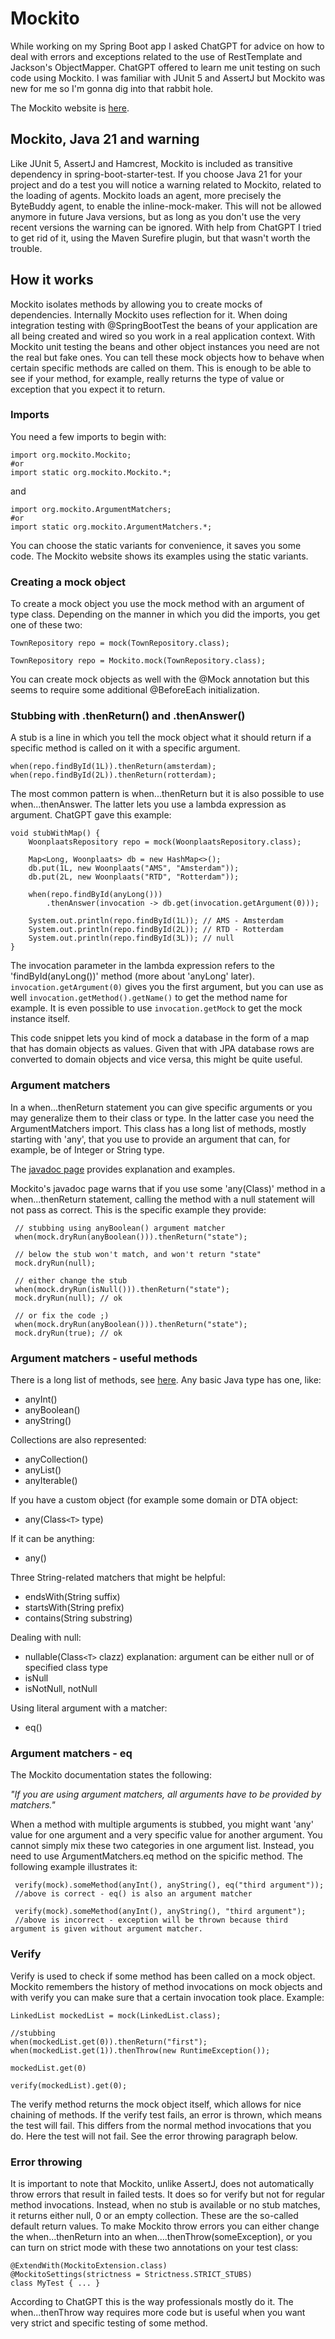 # Mockito

While working on my Spring Boot app I asked ChatGPT for advice on how to deal with errors and exceptions related to the use of RestTemplate and Jackson's ObjectMapper. ChatGPT offered to learn me unit testing on such code using Mockito. I was familiar with JUnit 5 and 
AssertJ but Mockito was new for me so I'm gonna dig into that rabbit hole.

The Mockito website is [here](https://site.mockito.org/).

## Mockito, Java 21 and warning 

Like JUnit 5, AssertJ and Hamcrest, Mockito is included as transitive dependency in spring-boot-starter-test. If you choose Java 21 for your project and do a test you will notice a warning related to Mockito, related to the loading of agents. Mockito loads an agent, more precisely the ByteBuddy agent, to enable the inline-mock-maker. This will not be allowed anymore in future Java versions, but as long as you don't use the very recent versions the warning can be ignored. With help from ChatGPT I tried to get rid of it, using the Maven Surefire plugin, but that wasn't worth the trouble.

## How it works

Mockito isolates methods by allowing you to create mocks of dependencies. Internally Mockito uses reflection for it. When doing integration testing with @SpringBootTest the beans of your application are all being created and wired so you work in a real application context. With Mockito unit testing the beans and other object instances you need are not the real but fake ones. You can tell these mock objects how to behave when certain specific methods are called on them. This is enough to be able to see if your method, for example, really returns the type of value or exception that you expect it to return.

### Imports

You need a few imports to begin with:

```
import org.mockito.Mockito;
#or
import static org.mockito.Mockito.*;
```

and

```
import org.mockito.ArgumentMatchers;
#or
import static org.mockito.ArgumentMatchers.*;
```

You can choose the static variants for convenience, it saves you some code. The Mockito website shows its examples using the static variants.

### Creating a mock object

To create a mock object you use the mock method with an argument of type class. Depending on the manner in which you did the imports, you get one of these two:

```
TownRepository repo = mock(TownRepository.class);

TownRepository repo = Mockito.mock(TownRepository.class);
```

You can create mock objects as well with the @Mock annotation but this seems to require some additional @BeforeEach initialization.

### Stubbing with .thenReturn() and .thenAnswer()

A stub is a line in which you tell the mock object what it should return if a specific method is called on it with a specific argument. 

```
when(repo.findById(1L)).thenReturn(amsterdam);
when(repo.findById(2L)).thenReturn(rotterdam);
```

The most common pattern is when...thenReturn but it is also possible to use when...thenAnswer. The latter lets you use a lambda expression as argument. ChatGPT gave this example:

```
void stubWithMap() {
    WoonplaatsRepository repo = mock(WoonplaatsRepository.class);

    Map<Long, Woonplaats> db = new HashMap<>();
    db.put(1L, new Woonplaats("AMS", "Amsterdam"));
    db.put(2L, new Woonplaats("RTD", "Rotterdam"));

    when(repo.findById(anyLong()))
        .thenAnswer(invocation -> db.get(invocation.getArgument(0)));

    System.out.println(repo.findById(1L)); // AMS - Amsterdam
    System.out.println(repo.findById(2L)); // RTD - Rotterdam
    System.out.println(repo.findById(3L)); // null
}
```

The invocation parameter in the lambda expression refers to the 'findById(anyLong())' method (more about 'anyLong' later). ```invocation.getArgument(0)``` gives you the first argument, but you can use as well ```invocation.getMethod().getName()``` to get the method name for example. It is even possible to use ```invocation.getMock``` to get the mock instance itself.

This code snippet lets you kind of mock a database in the form of a map that has domain objects as values. Given that with JPA database rows are converted to domain objects and vice versa, this might be quite useful.

### Argument matchers

In a when...thenReturn statement you can give specific arguments or you may generalize them to their class or type. In the latter case you need the ArgumentMatchers import. This class has a long list of methods, mostly starting with 'any', that you use to provide an argument that can, for  example, be of Integer or String type.

The [javadoc page](https://javadoc.io/doc/org.mockito/mockito-core/latest/org.mockito/org/mockito/ArgumentMatchers.html) provides explanation and examples.

Mockito's javadoc page warns that if you  use some 'any(Class)' method in a when...thenReturn statement, calling the method with a null statement will not pass as correct. This is the specific example they provide:

```
 // stubbing using anyBoolean() argument matcher
 when(mock.dryRun(anyBoolean())).thenReturn("state");

 // below the stub won't match, and won't return "state"
 mock.dryRun(null);

 // either change the stub
 when(mock.dryRun(isNull())).thenReturn("state");
 mock.dryRun(null); // ok

 // or fix the code ;)
 when(mock.dryRun(anyBoolean())).thenReturn("state");
 mock.dryRun(true); // ok
```

### Argument matchers - useful methods

There is a long list of methods, see [here](https://javadoc.io/doc/org.mockito/mockito-core/latest/org.mockito/org/mockito/ArgumentMatchers.html). Any basic Java type has one, like:

- anyInt()
- anyBoolean()
- anyString()

Collections are also represented:

- anyCollection()
- anyList()
- anyIterable()

If you have a custom object (for example some domain or DTA object:

- any(Class`<T>` type)

If it can be anything:

- any()

Three String-related matchers that might be helpful:

- endsWith(String suffix)
- startsWith(String prefix)
- contains(String substring)

Dealing with null:

- nullable(Class`<T>` clazz) explanation: argument can be either null or of specified class type
- isNull
- isNotNull, notNull

Using literal argument with a matcher:

- eq()

### Argument matchers - eq

The Mockito documentation states the following:

_"If you are using argument matchers, all arguments have to be provided by matchers."_

When a method with multiple arguments is stubbed, you might want 'any' value for one argument and a very specific value for another argument. You cannot simply mix these two categories in one argument list. Instead, you need to use ArgumentMatchers.eq method on the spicific method. The following example illustrates it:

```
 verify(mock).someMethod(anyInt(), anyString(), eq("third argument"));
 //above is correct - eq() is also an argument matcher

 verify(mock).someMethod(anyInt(), anyString(), "third argument");
 //above is incorrect - exception will be thrown because third argument is given without argument matcher.
```

### Verify

Verify is used to check if some method has been called on a mock object. Mockito remembers the history of method invocations on mock objects and with verify you can make sure that a certain invocation took place. Example:

```
LinkedList mockedList = mock(LinkedList.class);

//stubbing
when(mockedList.get(0)).thenReturn("first");
when(mockedList.get(1)).thenThrow(new RuntimeException());

mockedList.get(0)

verify(mockedList).get(0);
```

The verify method returns the mock object itself, which allows for nice chaining of methods. If the verify test fails, an error is thrown, which means the test will fail. This differs from the normal method invocations that you do. Here the test will not fail. See the error throwing paragraph below.

### Error throwing

It is important to note that Mockito, unlike AssertJ, does not automatically throw errors that result in failed tests. It does so for verify but not for regular method invocations. Instead, when no stub is available or no stub matches, it returns either null, 0 or an empty collection. These are the so-called default return values. To make Mockito throw errors you can either change the when...thenReturn into an when....thenThrow(someException), or you can turn on strict mode with these two annotations on your test class:

```
@ExtendWith(MockitoExtension.class)
@MockitoSettings(strictness = Strictness.STRICT_STUBS)
class MyTest { ... }
```

According to ChatGPT this is the way professionals mostly do it. The when...thenThrow way requires more code but is useful when you want very strict and specific testing of some method.








